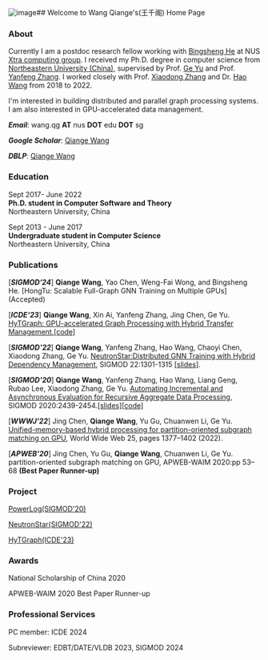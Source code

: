 ![image](https://github.com/Wangqge/Wangqge.github.io/assets/23595241/83547a19-5747-434b-8a5c-0c1524ddcb97)## Welcome to Wang Qiange's(王千阁) Home Page

### About

Currently I am a postdoc research fellow working with [Bingsheng He](https://www.comp.nus.edu.sg/~hebs/index.html) at NUS [Xtra computing group](https://github.com/Xtra-Computing/). I received my Ph.D. degree in computer science from [Northeastern University (China)](http://english.neu.edu.cn/), supervised by Prof. [Ge Yu](http://faculty.neu.edu.cn/yuge/en/index.htm) and Prof. [Yanfeng Zhang](http://faculty.neu.edu.cn/zhangyf/en/index.htm). I worked closely with Prof. [Xiaodong Zhang](https://web.cse.ohio-state.edu/~zhang.574/) and Dr. [Hao Wang](https://www.sites.google.com/site/hwang121) from 2018 to 2022.  

I'm interested in building distributed and parallel graph processing systems. I am also interested in GPU-accelerated data management.

***Email***: wang.qg **AT** nus **DOT** edu **DOT** sg

***Google Scholar***: [Qiange Wang ](https://scholar.google.com/citations?hl=en&user=3x9auS0AAAAJ)

***DBLP***: [Qiange Wang](https://dblp.uni-trier.de/pid/260/4305.html)

### Education

Sept 2017- June 2022\
**Ph.D. student in Computer Software and Theory**\
Northeastern University, China    

Sept 2013 - June 2017\
**Undergraduate student in Computer Science**\
Northeastern University, China

### Publications

\[***SIGMOD‘24***\] **Qiange Wang**, Yao Chen, Weng-Fai Wong, and Bingsheng He. [HongTu: Scalable Full-Graph GNN Training on Multiple GPUs] (Accepted)

\[***ICDE‘23***\] **Qiange Wang**, Xin Ai, Yanfeng Zhang, Jing Chen, Ge Yu. [HyTGraph: GPU-accelerated Graph Processing with Hybrid Transfer Management.](https://github.com/Wangqge/Wangqge.github.io/blob/main/wang_hytgraph_icde2023.pdf)[\[code\]](https://github.com/iDC-NEU/SEP-GraphPP)

\[***SIGMOD'22***\] **Qiange Wang**, Yanfeng Zhang, Hao Wang, Chaoyi Chen, Xiaodong Zhang, Ge Yu. [NeutronStar:Distributed GNN Training with Hybrid Dependency Management](https://github.com/Wangqge/Wangqge.github.io/blob/main/moddm433-wang%20(1).pdf), SIGMOD 22:1301-1315 [\[slides\]](https://github.com/Wangqge/Wangqge.github.io/blob/main/MOD_433_v12.pdf).

\[***SIGMOD'20***\] **Qiange Wang**, Yanfeng Zhang,  Hao Wang, Liang Geng, Rubao Lee, Xiaodong Zhang, Ge Yu. [Automating Incremental and Asynchronous Evaluation for Recursive Aggregate Data Processing](https://github.com/Wangqge/Wangqge.github.io/blob/main/mod0374-wangA.pdf), SIGMOD 2020:2439-2454.[\[slides\]](https://github.com/Wangqge/Wangqge.github.io/blob/main/MOD_374_v3_1.pdf)[\[code\]](https://github.com/Wangqge/PowerLog_ae)

\[***WWWJ'22***\] Jing Chen, **Qiange Wang**, Yu Gu, Chuanwen Li, Ge Yu. [Unified-memory-based hybrid processing for partition-oriented subgraph matching on GPU](https://link.springer.com/article/10.1007/s11280-021-00952-w), World Wide Web 25, pages 1377–1402 (2022). 

\[***APWEB'20***\] Jing Chen, Yu Gu, **Qiange Wang**, Chuanwen Li, Ge Yu. partition-oriented subgraph matching on GPU, APWEB-WAIM 2020:pp 53–68 **(Best Paper Runner-up)**


### Project

[PowerLog(SIGMOD'20)](https://github.com/Wangqge/PowerLog_ae)

[NeutronStar(SIGMOD'22)](https://github.com/Wangqge/NeutronStarLite)

[HyTGraph(ICDE'23)](https://github.com/iDC-NEU/SEP-GraphPP)

### Awards
National Scholarship of China 2020

APWEB-WAIM 2020 Best Paper Runner-up

### Professional Services
PC member: ICDE 2024

Subreviewer: EDBT/DATE/VLDB 2023, SIGMOD 2024





